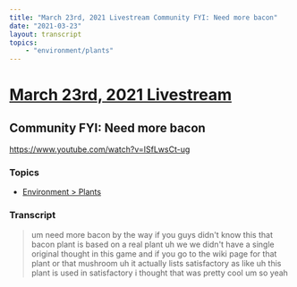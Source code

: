 ```yaml
---
title: "March 23rd, 2021 Livestream Community FYI: Need more bacon"
date: "2021-03-23"
layout: transcript
topics:
    - "environment/plants"
---
```

# [March 23rd, 2021 Livestream](../2021-03-23.md)
## Community FYI: Need more bacon
https://www.youtube.com/watch?v=ISfLwsCt-ug

### Topics
* [Environment > Plants](../topics/environment/plants.md)

### Transcript

> um need more bacon by the way if you guys didn't know this that bacon plant is based on a real plant uh we we didn't have a single original thought in this game and if you go to the wiki page for that plant or that mushroom uh it actually lists satisfactory as like uh this plant is used in satisfactory i thought that was pretty cool um so yeah
